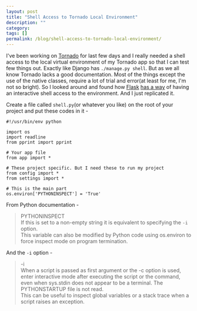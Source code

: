 ```yaml
---
layout: post
title: "Shell Access to Tornado Local Environment"
description: ""
category: 
tags: []
permalink: /blog/shell-access-to-tornado-local-environment/
---
```

I've been working on [Tornado](http://www.tornadoweb.org/en/stable/) for last few days and I really needed a shell access to the local virtual environment of my Tornado app so that I can test few things out. Exactly like Django has `./manage.py shell`. But as we all know Tornado lacks a good documentation. Most of the things except the use of the native classes, require a lot of trial and error(at least for me, I'm not so bright). So I looked around and found how [Flask](http://flask.pocoo.org/) [has a way](http://flask.pocoo.org/snippets/23/) of having an interactive shell access to the environment. And I just replicated it.

Create a file called `shell.py`(or whatever you like) on the root of your project and put these codes in it - 

    #!/usr/bin/env python

    import os
    import readline
    from pprint import pprint

    # Your app file
    from app import * 

    # These project specific. But I need these to run my project
    from config import *
    from settings import *

    # This is the main part
    os.environ['PYTHONINSPECT'] = 'True'

From Python documentation - 

> PYTHONINSPECT  
> If this is set to a non-empty string it is equivalent to specifying the `-i` option.  
> This variable can also be modified by Python code using os.environ to force inspect mode on program termination.

And the `-i` option - 

> -i  
> When a script is passed as first argument or the -c option is used, enter interactive mode after executing the script or the command, even when sys.stdin does not appear to be a terminal. The PYTHONSTARTUP file is not read.  
> This can be useful to inspect global variables or a stack trace when a script raises an exception.